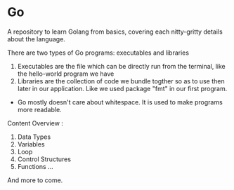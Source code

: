 # Go

A repository to learn Golang from basics, covering each nitty-gritty details about the language. 

There are two types of Go programs: executables and
libraries

1. Executables are the file which can be directly run from the terminal, like the hello-world program we have
2. Libraries are the collection of code we bundle togther so as to use then later in our application. Like we used package "fmt" in our first program. 


* Go mostly doesn't care about whitespace. It is used to make programs more readable. 


Content Overview :
1. Data Types
2. Variables
3. Loop
4. Control Structures 
5. Functions
...

And more to come.

